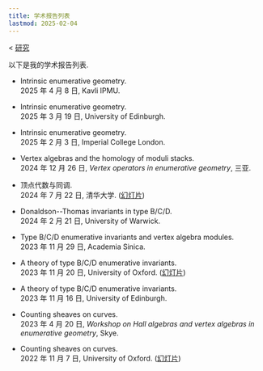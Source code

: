 ```yaml
---
title: 学术报告列表
lastmod: 2025-02-04
---
```


< [研究](/zh-cn/research)

以下是我的学术报告列表.

- Intrinsic enumerative geometry.\
  2025 年 4 月 8 日, Kavli IPMU.

- Intrinsic enumerative geometry.\
  2025 年 3 月 19 日, University of Edinburgh.

- Intrinsic enumerative geometry.\
  2025 年 2 月 3 日, Imperial College London.

- Vertex algebras and the homology of moduli stacks.\
  2024 年 12 月 26 日, _Vertex operators in enumerative geometry_, 三亚.

- 顶点代数与同调.\
  2024 年 7 月 22 日, 清华大学. ([幻灯片](/pdf/20240722-tsinghua.pdf))

- Donaldson--Thomas invariants in type B/C/D.\
  2024 年 2 月 21 日, University of Warwick.

- Type B/C/D enumerative invariants and vertex algebra modules.\
  2023 年 11 月 29 日, Academia Sinica.

- A theory of type B/C/D enumerative invariants.\
  2023 年 11 月 20 日, University of Oxford. ([幻灯片](/pdf/20231120-self-dual.pdf))

- A theory of type B/C/D enumerative invariants.\
  2023 年 11 月 16 日, University of Edinburgh.

- Counting sheaves on curves.\
  2023 年 4 月 20 日, _Workshop on Hall algebras and vertex algebras in enumerative geometry_, Skye.

- Counting sheaves on curves.\
  2022 年 11 月 7 日, University of Oxford. ([幻灯片](/pdf/20221107-curves.pdf))
